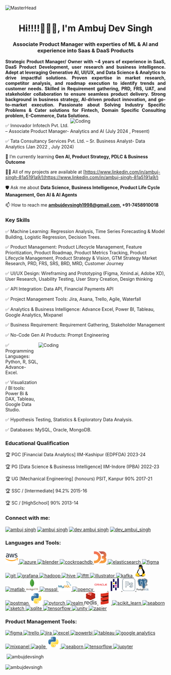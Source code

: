 

![MasterHead]( https://storage.googleapis.com/gweb-cloudblog-publish/original_images/DataAnalytics.gif)


<h1 align="center">Hi!!!!🧑‍🎓🪸, I'm Ambuj Dev Singh</h1>
<h3 align="center">Associate Product Manager with experties of ML & AI and experience into Saas & DaaS Products</h3>

<h4 align="center" style="text-align: justify; max-width: 800px; margin: auto;">Strategic Product Manager/ Owner with ~4 years of experience in SaaS, DaaS Product Development, user research and business intelligence. Adept at leveraging Generative AI, UI/UX, and Data Science & Analytics to drive impactful solutions. Proven expertise in market research, competitor analysis, and roadmap execution to identify trends and customer needs. Skilled in Requirement gathering, PRD, FRS, UAT, and stakeholder collaboration to ensure seamless product delivery. Strong background in business strategy, AI-driven product innovation, and go-to-market execution. Passionate about Solving Industry Specific Problems & Cater solutions for Fintech, Domain Specific Consulting problem, E-Commerce, Data Solutions.</h4>



<img align="right" alt="Coding" width="300" src="https://intellipaat.com/blog/wp-content/uploads/2015/11/e42cce_756b090fe40548eda9148fd5599980bb_mv2.gif">

 ✅ Innovador Infotech Pvt. Ltd. – Associate Product Manager- Analytics and AI  (July 2024 , Present)
 
 ✅ Tata Consultancy Services Pvt. Ltd. – Sr. Business Analyst- Data Analytics (Jan 2022 , July 2024)

 🧩 I’m currently learning **Gen AI, Product Strategy, PDLC & Business Outcome**

 👨‍💻 All of my projects are available at [https://www.linkedin.com/in/ambuj-singh-81a5191a9/](https://www.linkedin.com/in/ambuj-singh-81a5191a9/)

 🛡️ Ask me about **Data Science, Business Intelligence, Product Life Cycle Management, Gen AI & AI Agents**

 📫 How to reach me **ambujdevsingh1998@gmail.com, +91-7458910018**

<h3 align="left">Key Skills</h3>

 ✅ Machine Learning: Regression Analysis, Time Series Forecasting & Model Building, Logistic Regression, Decision Trees.
 
 ✅ Product Management: Product Lifecycle Management, Feature Prioritization, Product Roadmap, Product Metrics Tracking, Product Lifecycle Management, Product Strategy & Vision, GTM Strategy
    Market Research, PRD, FRS, SRS, BRD, MRD, Customer Journey
    
 ✅ UI/UX Design: Wireframing and Prototyping (Figma, Xmind.ai, Adobe XD), User Research, Usability Testing, User Story Creation, Design thinking
 
 ✅ API Integration: Data API, Financial Payments API
 
 ✅ Project Management Tools: Jira, Asana, Trello, Agile, Waterfall
 
 ✅ Analytics & Business Intelligence: Advance Excel, Power BI, Tableau, Google Analytics, Mixpanel
 
 ✅ Business Requirement: Requirement Gathering, Stakeholder Management
 
 ✅ No-Code Gen AI Products: Prompt Engineering
 
 <img align="right" alt="Coding" width="400" height="230" src="https://miro.medium.com/max/1400/0*cPrF_XMe7U6atYgM.gif">

 ✅ Programming Languages: Python, R, SQL, Advance-Excel.

 ✅ Visualization / BI tools: Power Bi & DAX, Tableau, Google Data Studio.

 ✅ Hypothesis Testing, Statistics & Exploratory Data Analysis.

 ✅ Databases: MySQL, Oracle, MongoDB.
 
 <h3 align="left">Educational Qualification</h3>

 🏆 PGC [Financial Data Analytics] IIM-Kashipur (EDPFDA) 2023-24 
 
 🏆 PG [Data Science & Businesss Intelligence] IIM-Indore (IPBA) 2022-23 

 🏆 UG [Mechanical Engineering] (honours) PSIT, Kanpur 90% 2017-21
 
 🏆 SSC / [Intermediate] 94.2% 2015-16 

 🏆 SC /  [HighSchool] 90% 2013-14



<h3 align="left">Connect with me:</h3>
<p align="left">
<a href="https://linkedin.com/in/ambuj singh" target="blank"><img align="center" src="https://raw.githubusercontent.com/rahuldkjain/github-profile-readme-generator/master/src/images/icons/Social/linked-in-alt.svg" alt="ambuj singh" height="30" width="40" /></a>
<a href="https://kaggle.com/ambuj singh" target="blank"><img align="center" src="https://raw.githubusercontent.com/rahuldkjain/github-profile-readme-generator/master/src/images/icons/Social/kaggle.svg" alt="ambuj singh" height="30" width="40" /></a>
<a href="https://fb.com/dev ambuj singh" target="blank"><img align="center" src="https://raw.githubusercontent.com/rahuldkjain/github-profile-readme-generator/master/src/images/icons/Social/facebook.svg" alt="dev ambuj singh" height="30" width="40" /></a>
<a href="https://instagram.com/dev_ambuj_singh" target="blank"><img align="center" src="https://raw.githubusercontent.com/rahuldkjain/github-profile-readme-generator/master/src/images/icons/Social/instagram.svg" alt="dev_ambuj_singh" height="30" width="40" /></a>
</p>

<h3 align="left">Languages and Tools:</h3>
<p align="left"> <a href="https://aws.amazon.com" target="_blank" rel="noreferrer"> <img src="https://raw.githubusercontent.com/devicons/devicon/master/icons/amazonwebservices/amazonwebservices-original-wordmark.svg" alt="aws" width="40" height="40"/> </a> <a href="https://azure.microsoft.com/en-in/" target="_blank" rel="noreferrer"> <img src="https://www.vectorlogo.zone/logos/microsoft_azure/microsoft_azure-icon.svg" alt="azure" width="40" height="40"/> </a> <a href="https://www.blender.org/" target="_blank" rel="noreferrer"> <img src="https://download.blender.org/branding/community/blender_community_badge_white.svg" alt="blender" width="40" height="40"/> </a> <a href="https://www.cockroachlabs.com/product/cockroachdb/" target="_blank" rel="noreferrer"> <img src="https://cdn.worldvectorlogo.com/logos/cockroachdb.svg" alt="cockroachdb" width="40" height="40"/> </a> <a href="https://d3js.org/" target="_blank" rel="noreferrer"> <img src="https://raw.githubusercontent.com/devicons/devicon/master/icons/d3js/d3js-original.svg" alt="d3js" width="40" height="40"/> </a> <a href="https://www.elastic.co" target="_blank" rel="noreferrer"> <img src="https://www.vectorlogo.zone/logos/elastic/elastic-icon.svg" alt="elasticsearch" width="40" height="40"/> </a> <a href="https://www.figma.com/" target="_blank" rel="noreferrer"> <img src="https://www.vectorlogo.zone/logos/figma/figma-icon.svg" alt="figma" width="40" height="40"/> </a> <a href="https://git-scm.com/" target="_blank" rel="noreferrer"> <img src="https://www.vectorlogo.zone/logos/git-scm/git-scm-icon.svg" alt="git" width="40" height="40"/> </a> <a href="https://grafana.com" target="_blank" rel="noreferrer"> <img src="https://www.vectorlogo.zone/logos/grafana/grafana-icon.svg" alt="grafana" width="40" height="40"/> </a> <a href="https://hadoop.apache.org/" target="_blank" rel="noreferrer"> <img src="https://www.vectorlogo.zone/logos/apache_hadoop/apache_hadoop-icon.svg" alt="hadoop" width="40" height="40"/> </a> <a href="https://hive.apache.org/" target="_blank" rel="noreferrer"> <img src="https://www.vectorlogo.zone/logos/apache_hive/apache_hive-icon.svg" alt="hive" width="40" height="40"/> </a> <a href="https://ifttt.com/" target="_blank" rel="noreferrer"> <img src="https://www.vectorlogo.zone/logos/ifttt/ifttt-ar21.svg" alt="ifttt" width="40" height="40"/> </a> <a href="https://www.adobe.com/in/products/illustrator.html" target="_blank" rel="noreferrer"> <img src="https://www.vectorlogo.zone/logos/adobe_illustrator/adobe_illustrator-icon.svg" alt="illustrator" width="40" height="40"/> </a> <a href="https://kafka.apache.org/" target="_blank" rel="noreferrer"> <img src="https://www.vectorlogo.zone/logos/apache_kafka/apache_kafka-icon.svg" alt="kafka" width="40" height="40"/> </a> <a href="https://www.linux.org/" target="_blank" rel="noreferrer"> <img src="https://raw.githubusercontent.com/devicons/devicon/master/icons/linux/linux-original.svg" alt="linux" width="40" height="40"/> </a> <a href="https://www.mathworks.com/" target="_blank" rel="noreferrer"> <img src="https://upload.wikimedia.org/wikipedia/commons/2/21/Matlab_Logo.png" alt="matlab" width="40" height="40"/> </a> <a href="https://www.mongodb.com/" target="_blank" rel="noreferrer"> <img src="https://raw.githubusercontent.com/devicons/devicon/master/icons/mongodb/mongodb-original-wordmark.svg" alt="mongodb" width="40" height="40"/> </a> <a href="https://www.microsoft.com/en-us/sql-server" target="_blank" rel="noreferrer"> <img src="https://www.svgrepo.com/show/303229/microsoft-sql-server-logo.svg" alt="mssql" width="40" height="40"/> </a> <a href="https://www.mysql.com/" target="_blank" rel="noreferrer"> <img src="https://raw.githubusercontent.com/devicons/devicon/master/icons/mysql/mysql-original-wordmark.svg" alt="mysql" width="40" height="40"/> </a> <a href="https://opencv.org/" target="_blank" rel="noreferrer"> <img src="https://www.vectorlogo.zone/logos/opencv/opencv-icon.svg" alt="opencv" width="40" height="40"/> </a> <a href="https://www.oracle.com/" target="_blank" rel="noreferrer"> <img src="https://raw.githubusercontent.com/devicons/devicon/master/icons/oracle/oracle-original.svg" alt="oracle" width="40" height="40"/> </a> <a href="https://pandas.pydata.org/" target="_blank" rel="noreferrer"> <img src="https://raw.githubusercontent.com/devicons/devicon/2ae2a900d2f041da66e950e4d48052658d850630/icons/pandas/pandas-original.svg" alt="pandas" width="40" height="40"/> </a> <a href="https://www.photoshop.com/en" target="_blank" rel="noreferrer"> <img src="https://raw.githubusercontent.com/devicons/devicon/master/icons/photoshop/photoshop-line.svg" alt="photoshop" width="40" height="40"/> </a> <a href="https://www.postgresql.org" target="_blank" rel="noreferrer"> <img src="https://raw.githubusercontent.com/devicons/devicon/master/icons/postgresql/postgresql-original-wordmark.svg" alt="postgresql" width="40" height="40"/> </a> <a href="https://postman.com" target="_blank" rel="noreferrer"> <img src="https://www.vectorlogo.zone/logos/getpostman/getpostman-icon.svg" alt="postman" width="40" height="40"/> </a> <a href="https://www.python.org" target="_blank" rel="noreferrer"> <img src="https://raw.githubusercontent.com/devicons/devicon/master/icons/python/python-original.svg" alt="python" width="40" height="40"/> </a> <a href="https://pytorch.org/" target="_blank" rel="noreferrer"> <img src="https://www.vectorlogo.zone/logos/pytorch/pytorch-icon.svg" alt="pytorch" width="40" height="40"/> </a> <a href="https://realm.io/" target="_blank" rel="noreferrer"> <img src="https://raw.githubusercontent.com/bestofjs/bestofjs-webui/8665e8c267a0215f3159df28b33c365198101df5/public/logos/realm.svg" alt="realm" width="40" height="40"/> </a> <a href="https://redis.io" target="_blank" rel="noreferrer"> <img src="https://raw.githubusercontent.com/devicons/devicon/master/icons/redis/redis-original-wordmark.svg" alt="redis" width="40" height="40"/> </a> <a href="https://www.scala-lang.org" target="_blank" rel="noreferrer"> <img src="https://raw.githubusercontent.com/devicons/devicon/master/icons/scala/scala-original.svg" alt="scala" width="40" height="40"/> </a> <a href="https://scikit-learn.org/" target="_blank" rel="noreferrer"> <img src="https://upload.wikimedia.org/wikipedia/commons/0/05/Scikit_learn_logo_small.svg" alt="scikit_learn" width="40" height="40"/> </a> <a href="https://seaborn.pydata.org/" target="_blank" rel="noreferrer"> <img src="https://seaborn.pydata.org/_images/logo-mark-lightbg.svg" alt="seaborn" width="40" height="40"/> </a> <a href="https://www.sketch.com/" target="_blank" rel="noreferrer"> <img src="https://www.vectorlogo.zone/logos/sketchapp/sketchapp-icon.svg" alt="sketch" width="40" height="40"/> </a> <a href="https://www.sqlite.org/" target="_blank" rel="noreferrer"> <img src="https://www.vectorlogo.zone/logos/sqlite/sqlite-icon.svg" alt="sqlite" width="40" height="40"/> </a> <a href="https://www.tensorflow.org" target="_blank" rel="noreferrer"> <img src="https://www.vectorlogo.zone/logos/tensorflow/tensorflow-icon.svg" alt="tensorflow" width="40" height="40"/> </a> <a href="https://unity.com/" target="_blank" rel="noreferrer"> <img src="https://www.vectorlogo.zone/logos/unity3d/unity3d-icon.svg" alt="unity" width="40" height="40"/> </a> <a href="https://zapier.com" target="_blank" rel="noreferrer"> <img src="https://www.vectorlogo.zone/logos/zapier/zapier-icon.svg" alt="zapier" width="40" height="40"/> </a> </p>

<h3 align="left">Product Management Tools:</h3>
<p align="left">
  <!-- Product Management Tools -->
  <a href="https://www.figma.com/" target="_blank" rel="noreferrer">
    <img src="https://www.vectorlogo.zone/logos/figma/figma-icon.svg" alt="figma" width="40" height="40"/>
  </a>
  <a href="https://trello.com/" target="_blank" rel="noreferrer">
    <img src="https://www.vectorlogo.zone/logos/trello/trello-icon.svg" alt="trello" width="40" height="40"/>
  </a>
  <a href="https://www.atlassian.com/software/jira" target="_blank" rel="noreferrer">
    <img src="https://www.vectorlogo.zone/logos/atlassian_jira/atlassian_jira-icon.svg" alt="jira" width="40" height="40"/>
  </a>
  <a href="https://www.microsoft.com/en-us/microsoft-365/excel" target="_blank" rel="noreferrer">
    <img src="https://cdn.worldvectorlogo.com/logos/microsoft-excel-2013.svg" alt="excel" width="40" height="40"/>
  </a>
  <a href="https://powerbi.microsoft.com/" target="_blank" rel="noreferrer">
    <img src="https://www.vectorlogo.zone/logos/microsoft_powerbi/microsoft_powerbi-icon.svg" alt="powerbi" width="40" height="40"/>
  </a>
  <a href="https://www.tableau.com/" target="_blank" rel="noreferrer">
    <img src="https://www.vectorlogo.zone/logos/tableau/tableau-icon.svg" alt="tableau" width="40" height="40"/>
  </a>
  <a href="https://analytics.google.com/" target="_blank" rel="noreferrer">
    <img src="https://www.vectorlogo.zone/logos/google_analytics/google_analytics-icon.svg" alt="google analytics" width="40" height="40"/>
  </a>
  <a href="https://mixpanel.com/" target="_blank" rel="noreferrer">
    <img src="https://cdn.worldvectorlogo.com/logos/mixpanel-1.svg" alt="mixpanel" width="40" height="40"/>
  </a>
  <a href="https://www.atlassian.com/agile" target="_blank" rel="noreferrer">
    <img src="https://cdn.worldvectorlogo.com/logos/agile-1.svg" alt="agile" width="40" height="40"/>
  </a>
  <!-- Data Science Tools -->
  <a href="https://www.python.org/" target="_blank" rel="noreferrer">
    <img src="https://raw.githubusercontent.com/devicons/devicon/master/icons/python/python-original.svg" alt="python" width="40" height="40"/>
  </a>
  <a href="https://seaborn.pydata.org/" target="_blank" rel="noreferrer">
    <img src="https://seaborn.pydata.org/_images/logo-mark-lightbg.svg" alt="seaborn" width="40" height="40"/>
  </a>
  <a href="https://www.tensorflow.org/" target="_blank" rel="noreferrer">
    <img src="https://www.vectorlogo.zone/logos/tensorflow/tensorflow-icon.svg" alt="tensorflow" width="40" height="40"/>
  </a>
  <a href="https://jupyter.org/" target="_blank" rel="noreferrer">
    <img src="https://jupyter.org/assets/homepage/main-logo.svg" alt="jupyter" width="40" height="40"/>
  </a>
</p>



<p>&nbsp;<img align="center" src="https://github-readme-stats.vercel.app/api?username=ambujdevsingh&show_icons=true&locale=en" alt="ambujdevsingh" /></p>

<p><img align="center" src="https://github-readme-streak-stats.herokuapp.com/?user=ambujdevsingh&" alt="ambujdevsingh" /></p>
